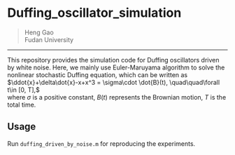 # Duffing_oscillator_simulation
> Heng Gao  
> Fudan University
---
This repository provides the simulation code for Duffing oscillators driven by white noise. Here, we mainly use Euler-Maruyama algorithm to solve the nonlinear stochastic Duffing equation, which can be written as 
$\ddot{x}+\delta\dot{x}-x+x^3 = \sigma\cdot \dot{B}(t), \quad\quad\forall t\in [0, T],$  
where $\sigma$ is a positive constant, $B(t)$ represents the Brownian motion, $T$ is the total time.

## Usage
Run `duffing_driven_by_noise.m` for reproducing the experiments.
